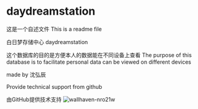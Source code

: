 # daydreamstation
这是一个自述文件
This is a readme file

白日梦存储中心
daydreamstation

这个数据库的目的是方便本人的数据能在不同设备上查看
The purpose of this database is to facilitate personal data can be viewed on different devices

made by 沈弘辰

Provide technical support from github

由GitHub提供技术支持
![wallhaven-nro21w](https://user-images.githubusercontent.com/63826763/140519096-7fd4826c-94a4-4766-a754-f6c34833aed2.jpg)
